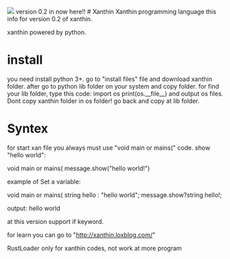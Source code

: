<img src="https://iili.io/JNnPlyb.md.png"/>
version 0.2 in now here!!
# Xanthin
Xanthin programming language
this info for version 0.2 of xanthin.

xanthin powered by python.

<h1>install</h1>
you need install python 3+.
go to "install files" file and download xanthin folder.
after go to python lib folder on your system and copy folder.
for find your lib folder, type this code:
import os
print(os.__file__)
and output os files.
Dont copy xanthin folder in os folder!
go back and copy at lib folder.
<h1>Syntex</h1>
for start xan file you always must use "void main or mains(" code.
show "hello world":

void main or mains(
message.show("hello world!")


example of Set a variable:

void main or mains(
string hello : "hello world";
message.show?string hello!;

output:
hello world

at this version support if keyword.

for learn you can go to "http://xanthin.loxblog.com/"

<p>RustLoader only for xanthin codes, not work at more program</p>
